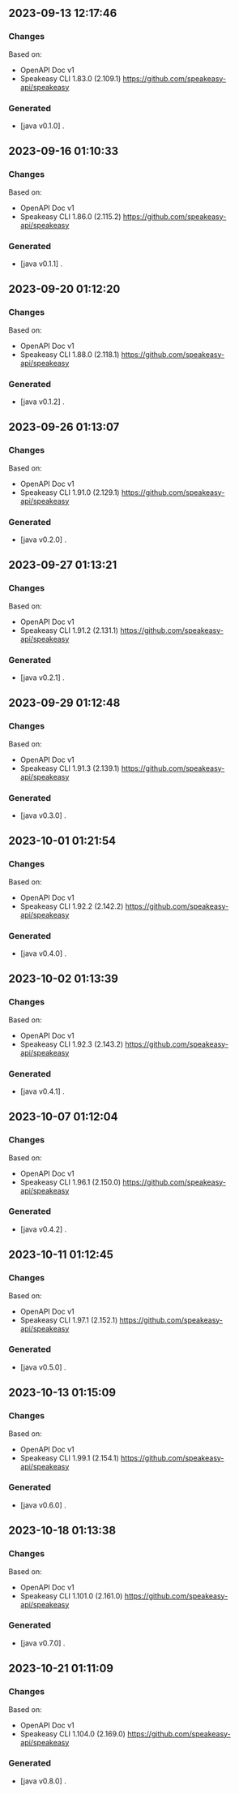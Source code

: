 

## 2023-09-13 12:17:46
### Changes
Based on:
- OpenAPI Doc v1 
- Speakeasy CLI 1.83.0 (2.109.1) https://github.com/speakeasy-api/speakeasy
### Generated
- [java v0.1.0] .

## 2023-09-16 01:10:33
### Changes
Based on:
- OpenAPI Doc v1 
- Speakeasy CLI 1.86.0 (2.115.2) https://github.com/speakeasy-api/speakeasy
### Generated
- [java v0.1.1] .

## 2023-09-20 01:12:20
### Changes
Based on:
- OpenAPI Doc v1 
- Speakeasy CLI 1.88.0 (2.118.1) https://github.com/speakeasy-api/speakeasy
### Generated
- [java v0.1.2] .

## 2023-09-26 01:13:07
### Changes
Based on:
- OpenAPI Doc v1 
- Speakeasy CLI 1.91.0 (2.129.1) https://github.com/speakeasy-api/speakeasy
### Generated
- [java v0.2.0] .

## 2023-09-27 01:13:21
### Changes
Based on:
- OpenAPI Doc v1 
- Speakeasy CLI 1.91.2 (2.131.1) https://github.com/speakeasy-api/speakeasy
### Generated
- [java v0.2.1] .

## 2023-09-29 01:12:48
### Changes
Based on:
- OpenAPI Doc v1 
- Speakeasy CLI 1.91.3 (2.139.1) https://github.com/speakeasy-api/speakeasy
### Generated
- [java v0.3.0] .

## 2023-10-01 01:21:54
### Changes
Based on:
- OpenAPI Doc v1 
- Speakeasy CLI 1.92.2 (2.142.2) https://github.com/speakeasy-api/speakeasy
### Generated
- [java v0.4.0] .

## 2023-10-02 01:13:39
### Changes
Based on:
- OpenAPI Doc v1 
- Speakeasy CLI 1.92.3 (2.143.2) https://github.com/speakeasy-api/speakeasy
### Generated
- [java v0.4.1] .

## 2023-10-07 01:12:04
### Changes
Based on:
- OpenAPI Doc v1 
- Speakeasy CLI 1.96.1 (2.150.0) https://github.com/speakeasy-api/speakeasy
### Generated
- [java v0.4.2] .

## 2023-10-11 01:12:45
### Changes
Based on:
- OpenAPI Doc v1 
- Speakeasy CLI 1.97.1 (2.152.1) https://github.com/speakeasy-api/speakeasy
### Generated
- [java v0.5.0] .

## 2023-10-13 01:15:09
### Changes
Based on:
- OpenAPI Doc v1 
- Speakeasy CLI 1.99.1 (2.154.1) https://github.com/speakeasy-api/speakeasy
### Generated
- [java v0.6.0] .

## 2023-10-18 01:13:38
### Changes
Based on:
- OpenAPI Doc v1 
- Speakeasy CLI 1.101.0 (2.161.0) https://github.com/speakeasy-api/speakeasy
### Generated
- [java v0.7.0] .

## 2023-10-21 01:11:09
### Changes
Based on:
- OpenAPI Doc v1 
- Speakeasy CLI 1.104.0 (2.169.0) https://github.com/speakeasy-api/speakeasy
### Generated
- [java v0.8.0] .